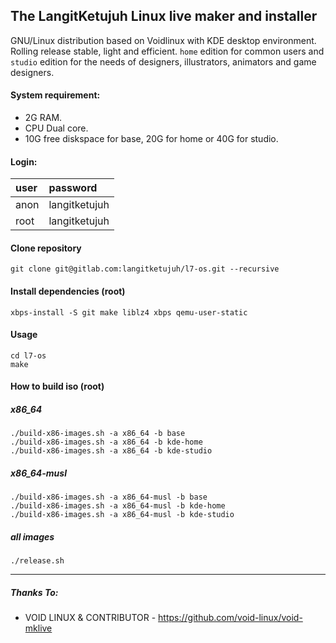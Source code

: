 ## The LangitKetujuh Linux live maker and installer

GNU/Linux distribution based on Voidlinux with KDE desktop environment.
Rolling release stable, light and efficient. `home` edition for common users
and `studio` edition for the needs of designers, illustrators, animators and
game designers.

#### System requirement:

* 2G RAM.
* CPU Dual core.
* 10G free diskspace for base, 20G for home or 40G for studio.

#### Login:

| user | password      |
| :--- | :---          |
| anon | langitketujuh |
| root | langitketujuh |

#### Clone repository

```
git clone git@gitlab.com:langitketujuh/l7-os.git --recursive
```

#### Install dependencies (root)

```
xbps-install -S git make liblz4 xbps qemu-user-static
```

#### Usage

```
cd l7-os
make
```

#### How to build iso (root)

##### x86_64

```
./build-x86-images.sh -a x86_64 -b base
./build-x86-images.sh -a x86_64 -b kde-home
./build-x86-images.sh -a x86_64 -b kde-studio
```

##### x86_64-musl

```
./build-x86-images.sh -a x86_64-musl -b base
./build-x86-images.sh -a x86_64-musl -b kde-home
./build-x86-images.sh -a x86_64-musl -b kde-studio
```

##### all images

```
./release.sh
```

---
##### Thanks To:

* VOID LINUX & CONTRIBUTOR - https://github.com/void-linux/void-mklive
